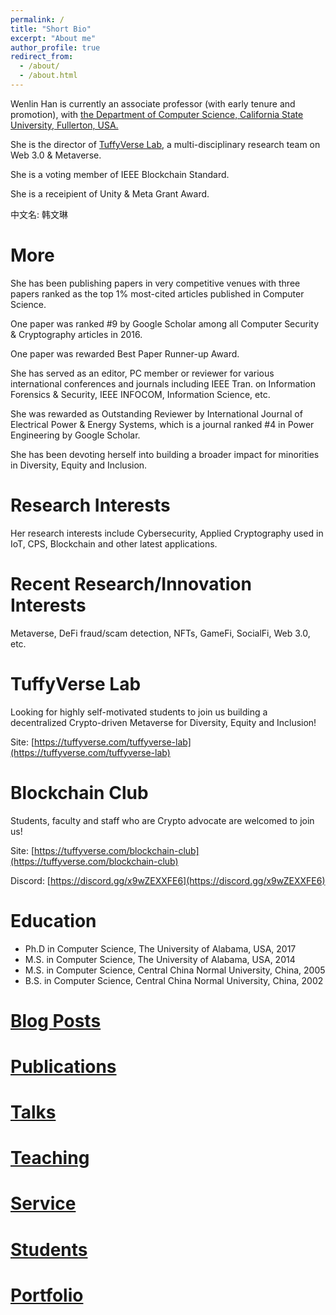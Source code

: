 ```yaml
---
permalink: /
title: "Short Bio"
excerpt: "About me"
author_profile: true
redirect_from: 
  - /about/
  - /about.html
---
```


Wenlin Han is currently an associate professor (with early tenure and promotion), with [the Department of Computer Science, California State University, Fullerton, USA.](https://www.fullerton.edu/ecs/cs/faculty/) 

She is the director of [TuffyVerse Lab](https://tuffyverse.com/tuffyverse-lab), a multi-disciplinary research team on Web 3.0 & Metaverse.

She is a voting member of IEEE Blockchain Standard.

She is a receipient of Unity & Meta Grant Award.

中文名: 韩文琳

More
======
She has been publishing papers in very competitive venues with three papers ranked as the top 1% most-cited articles published in Computer Science. 

One paper was ranked #9 by Google Scholar among all Computer Security & Cryptography articles in 2016. 

One paper was rewarded Best Paper Runner-up Award. 

She has served as an editor, PC member or reviewer for various international conferences and journals including IEEE Tran. on Information Forensics & Security, IEEE INFOCOM, Information Science, etc. 

She was rewarded as Outstanding Reviewer by International Journal of Electrical Power & Energy Systems, which is a journal ranked #4 in Power Engineering by Google Scholar. 

She has been devoting herself into building a broader impact for minorities in Diversity, Equity and Inclusion.

Research Interests
======
Her research interests include Cybersecurity, Applied Cryptography used in IoT, CPS, Blockchain and other latest applications. 

Recent Research/Innovation Interests
======
Metaverse, DeFi fraud/scam detection, NFTs, GameFi, SocialFi, Web 3.0, etc.

TuffyVerse Lab
======
Looking for highly self-motivated students to join us building a decentralized Crypto-driven Metaverse for Diversity, Equity and Inclusion!

Site: [https://tuffyverse.com/tuffyverse-lab](https://tuffyverse.com/tuffyverse-lab)

Blockchain Club
======
Students, faculty and staff who are Crypto advocate are welcomed to join us!

Site: [https://tuffyverse.com/blockchain-club](https://tuffyverse.com/blockchain-club) 

Discord: [https://discord.gg/x9wZEXXFE6](https://discord.gg/x9wZEXXFE6)

Education
======
* Ph.D in Computer Science, The University of Alabama, USA, 2017
* M.S. in Computer Science, The University of Alabama, USA, 2014
* M.S. in Computer Science, Central China Normal University, China, 2005
* B.S. in Computer Science, Central China Normal University, China, 2002

[Blog Posts](https://wenlinhan.github.io/year-archive/)
======

[Publications](https://wenlinhan.github.io/publications/)
======

[Talks](https://wenlinhan.github.io/talks/)
======

[Teaching](https://wenlinhan.github.io/teaching/)
======

[Service](https://wenlinhan.github.io/cv/)
======

[Students](https://wenlinhan.github.io/students/)
======

[Portfolio](https://wenlinhan.github.io/portfolio/)
======
